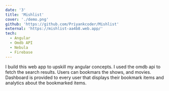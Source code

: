 ```yaml
---
date: '3'
title: 'Mishlist'
cover: './demo.png'
github: 'https://github.com/Priyankcoder/Mishlist'
external: 'https://mishlist-aa4b8.web.app/'
tech:
  - Angular
  - Omdb API
  - Nebula
  - Firebase
---
```


I build this web app to upskill my angular concepts. I used the omdb api to fetch the search results. Users can bookmars the shows, and movies. Dashboard is provided to every user that displays their bookmark items and analytics about the bookmarked items.